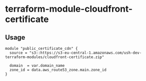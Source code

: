 # terraform-module-cloudfront-certificate


## Usage

```
module "public_certificate_cdn" {
  source = "s3::https://s3-eu-central-1.amazonaws.com/ush-dev-terraform-modules/cloudfront-certificate.zip"

  domain  = var.domain_name
  zone_id = data.aws_route53_zone.main.zone_id
}
```
